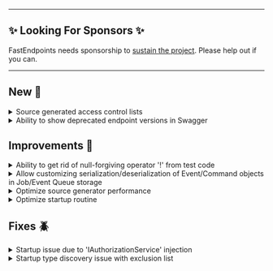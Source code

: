 
---

## ✨ Looking For Sponsors ✨

FastEndpoints needs sponsorship to [sustain the project](https://github.com/FastEndpoints/FastEndpoints/issues/449). Please help out if you can.

---

<!-- <details><summary>title text</summary></details> -->

## New 🎉

<details><summary>Source generated access control lists</summary>

Todo: update doc page and link from here.

</details>

<details><summary>Ability to show deprecated endpoint versions in Swagger</summary>

By default, deprecated endpoint versions are not included in swagger docs. Now you have the choice of including/displaying them in the doc so they'll be displayed greyed out like this:

![image](https://user-images.githubusercontent.com/7043768/267551669-25eb2c56-fb55-4dfb-b3a2-847e1c55b2c7.png)

Please see [this usage example](https://gist.github.com/dj-nitehawk/c32e7f887389460c661b955d233b650d) on how to enable it.

</details>

## Improvements 🚀

<details><summary>Ability to get rid of null-forgiving operator '!' from test code</summary>

The `TestResult<TResponse>.Result` property is no longer a nullable property. This change enables us to get rid of the null-forgiving operator `!` from our integration test code.
Existing test code wouldn't have to change. You just don't need to use the `!` to hide the compiler warnings anymore. If/when the value of the property is actually `null`, the tests will 
just fail with a NRE, which is fine in the context of test code.

</details>

<details><summary>Allow customizing serialization/deserialization of Event/Command objects in Job/Event Queue storage</summary>

Todo: update doc page and link from here.
Ref: https://github.com/FastEndpoints/FastEndpoints/issues/480

</details>

<details><summary>Optimize source generator performance</summary>

The type discovery generator is now highly efficient and only generates the source when any of the target types changes or new ones are added.

</details>

<details><summary>Optimize startup routine</summary>

Authorization policy building is moved to the `MapFastEndpoints` stage avoiding the need to iterate the discovered endpoint collection twice. This also avoids any potential race conditions due to different middleware pipeline config/ordering edge cases.

</details>

## Fixes 🪲

<details><summary>Startup issue due to 'IAuthorizationService' injection</summary>

v5.16 had introduced a bug of not being able to inject `IAuthorizationService` into endpoint classes, which has now been fixed.

</details>

<details><summary>Startup type discovery issue with exclusion list</summary>

Since you can override the exclusion list by doing:

```cs
.AddFastEndpoints(o.Assemblies = new[] { typeof(SomeClass).Assembly });
```

This was not working if the assembly name didn't have a dot (.) in the namespace.  

</details>

<!-- ## Breaking Changes ⚠️ -->